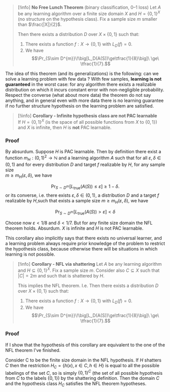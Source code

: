 > [!info] **No Free Lunch Theorem** (binary classification, 0–1 loss)
> Let $A$ be any learning algorithm over a finite size domain $X$ and $H = \{0,1\}^X$ (no structure on the hypothesis class).
>  Fix a sample size $m$ smaller than $\frac{|X|}{2}$. 
> 
> Then there exists a distribution $D$ over $X\times\{0,1\}$ such that:
>
> 1. There exists a function $f:X\to\{0,1\}$ with $L_D(f)=0$.
> 2. We have
>    $$\Pr_{S\sim D^{m}}\!\big[L_D(A(S))\ge\tfrac{1}{8}\big]\ \ge\ \tfrac{1}{7}.$$
>

The idea of this theorem (and its generalizations) is the following: can we solve a learning problem with few data ?
With few samples, **learning is not guaranteed** in the worst case: for any algorithm there exists a realizable distribution on which it incurs constant error with non-negligible probability.
Respect the converse (what about more data) the theorem do not say anything, and in general even with more data there is no learning guarantee if no further structure hypothesis on the learning problem are satisfied.

>[!iinfo] **Corollary - Infinite hypothesis class are not PAC learnable**  
>If $H=\{0,1\}^{X}$ (is the space of all possible functions from $X$ to $\{0,1\}$) and $X$ is infinite, then $H$ is **not** PAC learnable.
### Proof 

By absurdum. Suppose $H$ is PAC learnable.
Then by definition there exist a function  $m_H : (0,1)^2 \to \mathbb{N}$ and a learning algorithm $A$ such that for all $\varepsilon, \delta \in (0,1)$ and for every distribution $D$ and target $f$ realizable by $H$, for any sample size  
$m \ge m_H(\varepsilon, \delta)$, we have  

$$\Pr_{S \sim D^{m}}\!\big[ L_{\text{true}}(A(S)) \le \varepsilon \big] \ge 1 - \delta.$$ 
or its converse, i.e. there exists $\varepsilon, \delta \in (0,1)$, a distribution $D$ and a target $f$ realizable by $H$,such that exists a sample size $m \ge m_H(\varepsilon, \delta)$, we have  

$$\Pr_{S \sim D^{m}}\!\big[ L_{\text{true}}(A(S)) > \varepsilon \big] < \delta$$

Choose now $\varepsilon <1/8$ and $\delta<1/7$.
But for any finite size domain the NFL theorem holds. 
Absurdum. $X$ is infinite and $H$ is not PAC learnable.

This corollary also implicitly says that there exists no universal learner, and a learning problem always require prior knowledge of the problem to restrict the hypothesis class, because otherwise there will be situations in which learning is not possible.

> [!info] **Corollary -  NFL via shattering**
> Let $A$ be any learning algorithm and $H \subseteq \{0,1\}^X$. Fix a sample size $m$.
> Consider also $C \subseteq X$ such that $|C| = 2m$ and such that is shattered by $H$.
> 
> This implies the NFL theorem. I.e.  Then there exists a distribution $D$ over $X\times\{0,1\}$ such that:
>
> 1. There exists a function $f:X\to\{0,1\}$ with $L_D(f)=0$.
> 2. We have
>    $$\Pr_{S\sim D^{m}}\!\big[L_D(A(S))\ge\tfrac{1}{8}\big]\ \ge\ \tfrac{1}{7}.$$
> 

### Proof

If I show that the hypothesis of this corollary are equivalent to the one of the NFL theorem I've finished.

Consider C to be the finite size domain in the NFL hypothesis. If $H$ shatters $C$ then the restriction $H_C= \{h(x), x \in C,  h \in H \}$ is equal to all the possible labelings of the set $C$, so is simply $\{0,1\}^C$ (the set of all possible hypothesis from $C$ to the labels $\{0,1\}$) by the shattering definition.
Then the domain $C$ and the hypothesis class $H_C$ satisfies the NFL theorem hypotheses.



